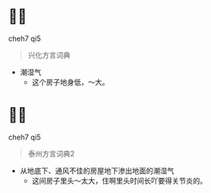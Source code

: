 # 𪞚气
cheh7 qi5
> 兴化方言词典
- 潮湿气
  - 这个房子地身低，～大。


# 𪞚气
cheh7 qi5
> 泰州方言词典2
- 从地底下、通风不佳的房屋地下渗出地面的潮湿气
  - 这间房子里头～太大，住啊里头时间长吖要得关节炎的。